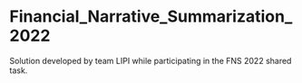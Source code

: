 # Financial_Narrative_Summarization_2022
Solution developed by team LIPI while participating in the FNS 2022 shared task.
